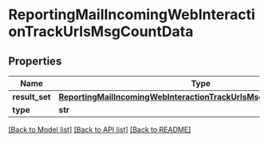 # ReportingMailIncomingWebInteractionTrackUrlsMsgCountData

## Properties
Name | Type | Description | Notes
------------ | ------------- | ------------- | -------------
**result_set** | [**ReportingMailIncomingWebInteractionTrackUrlsMsgCountDataResultSet**](ReportingMailIncomingWebInteractionTrackUrlsMsgCountDataResultSet.md) |  | [optional] 
**type** | **str** |  | [optional] 

[[Back to Model list]](../README.md#documentation-for-models) [[Back to API list]](../README.md#documentation-for-api-endpoints) [[Back to README]](../README.md)

